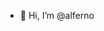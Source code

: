 - 👋 Hi, I’m @alferno
<!---
alferno/alferno is a ✨ special ✨ repository because its `README.md` (this file) appears on your GitHub profile.
You can click the Preview link to take a look at your changes.
--->
